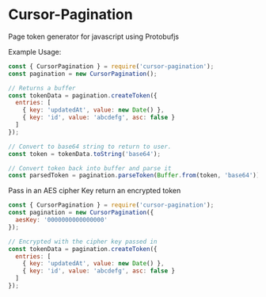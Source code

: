 # Cursor-Pagination
Page token generator for javascript using Protobufjs

Example Usage:
```javascript
const { CursorPagination } = require('cursor-pagination');
const pagination = new CursorPagination();

// Returns a buffer
const tokenData = pagination.createToken({
  entries: [
    { key: 'updatedAt', value: new Date() },
    { key: 'id', value: 'abcdefg', asc: false }
  ]
});

// Convert to base64 string to return to user.
const token = tokenData.toString('base64');

// Convert token back into buffer and parse it
const parsedToken = pagination.parseToken(Buffer.from(token, 'base64'));
```


Pass in an AES cipher Key return an encrypted token
```javascript
const { CursorPagination } = require('cursor-pagination');
const pagination = new CursorPagination({
  aesKey: '0000000000000000'
});

// Encrypted with the cipher key passed in
const tokenData = pagination.createToken({
  entries: [
    { key: 'updatedAt', value: new Date() },
    { key: 'id', value: 'abcdefg', asc: false }
  ]
});
```